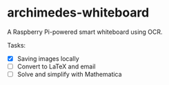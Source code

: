 # archimedes-whiteboard
A Raspberry Pi-powered smart whiteboard using OCR.

Tasks:
 - [x] Saving images locally
 - [ ] Convert to LaTeX and email
 - [ ] Solve and simplify with Mathematica

